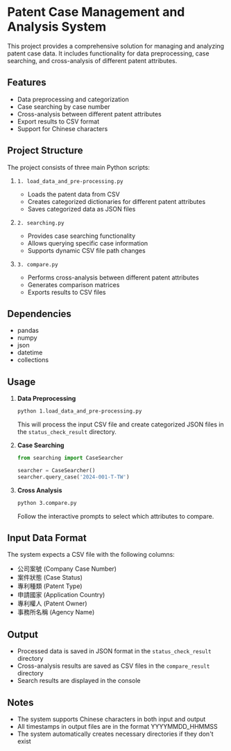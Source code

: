 # Patent Case Management and Analysis System

This project provides a comprehensive solution for managing and analyzing patent case data. It includes functionality for data preprocessing, case searching, and cross-analysis of different patent attributes.

## Features

- Data preprocessing and categorization
- Case searching by case number
- Cross-analysis between different patent attributes
- Export results to CSV format
- Support for Chinese characters

## Project Structure

The project consists of three main Python scripts:

1. `1. load_data_and_pre-processing.py`
   - Loads the patent data from CSV
   - Creates categorized dictionaries for different patent attributes
   - Saves categorized data as JSON files

2. `2. searching.py`
   - Provides case searching functionality
   - Allows querying specific case information
   - Supports dynamic CSV file path changes

3. `3. compare.py`
   - Performs cross-analysis between different patent attributes
   - Generates comparison matrices
   - Exports results to CSV files

## Dependencies

- pandas
- numpy
- json
- datetime
- collections

## Usage

1. **Data Preprocessing**
   ```bash
   python 1.load_data_and_pre-processing.py
   ```
   This will process the input CSV file and create categorized JSON files in the `status_check_result` directory.

2. **Case Searching**
   ```python
   from searching import CaseSearcher
   
   searcher = CaseSearcher()
   searcher.query_case('2024-001-T-TW')
   ```

3. **Cross Analysis**
   ```bash
   python 3.compare.py
   ```
   Follow the interactive prompts to select which attributes to compare.

## Input Data Format

The system expects a CSV file with the following columns:
- 公司案號 (Company Case Number)
- 案件狀態 (Case Status)
- 專利種類 (Patent Type)
- 申請國家 (Application Country)
- 專利權人 (Patent Owner)
- 事務所名稱 (Agency Name)

## Output

- Processed data is saved in JSON format in the `status_check_result` directory
- Cross-analysis results are saved as CSV files in the `compare_result` directory
- Search results are displayed in the console

## Notes

- The system supports Chinese characters in both input and output
- All timestamps in output files are in the format YYYYMMDD_HHMMSS
- The system automatically creates necessary directories if they don't exist 
